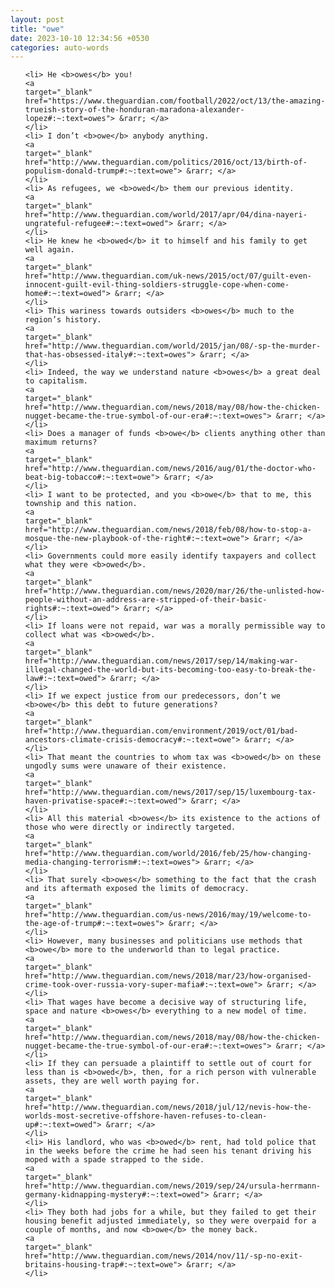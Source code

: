```yaml
---
layout: post
title: "owe"
date: 2023-10-10 12:34:56 +0530
categories: auto-words
---
```

<ol>

    <li> He <b>owes</b> you!
    <a 
    target="_blank" 
    href="https://www.theguardian.com/football/2022/oct/13/the-amazing-trueish-story-of-the-honduran-maradona-alexander-lopez#:~:text=owes"> &rarr; </a>
    </li>
    <li> I don’t <b>owe</b> anybody anything.
    <a 
    target="_blank" 
    href="http://www.theguardian.com/politics/2016/oct/13/birth-of-populism-donald-trump#:~:text=owe"> &rarr; </a>
    </li>
    <li> As refugees, we <b>owed</b> them our previous identity.
    <a 
    target="_blank" 
    href="http://www.theguardian.com/world/2017/apr/04/dina-nayeri-ungrateful-refugee#:~:text=owed"> &rarr; </a>
    </li>
    <li> He knew he <b>owed</b> it to himself and his family to get well again.
    <a 
    target="_blank" 
    href="http://www.theguardian.com/uk-news/2015/oct/07/guilt-even-innocent-guilt-evil-thing-soldiers-struggle-cope-when-come-home#:~:text=owed"> &rarr; </a>
    </li>
    <li> This wariness towards outsiders <b>owes</b> much to the region’s history.
    <a 
    target="_blank" 
    href="http://www.theguardian.com/world/2015/jan/08/-sp-the-murder-that-has-obsessed-italy#:~:text=owes"> &rarr; </a>
    </li>
    <li> Indeed, the way we understand nature <b>owes</b> a great deal to capitalism.
    <a 
    target="_blank" 
    href="http://www.theguardian.com/news/2018/may/08/how-the-chicken-nugget-became-the-true-symbol-of-our-era#:~:text=owes"> &rarr; </a>
    </li>
    <li> Does a manager of funds <b>owe</b> clients anything other than maximum returns?
    <a 
    target="_blank" 
    href="http://www.theguardian.com/news/2016/aug/01/the-doctor-who-beat-big-tobacco#:~:text=owe"> &rarr; </a>
    </li>
    <li> I want to be protected, and you <b>owe</b> that to me, this township and this nation.
    <a 
    target="_blank" 
    href="http://www.theguardian.com/news/2018/feb/08/how-to-stop-a-mosque-the-new-playbook-of-the-right#:~:text=owe"> &rarr; </a>
    </li>
    <li> Governments could more easily identify taxpayers and collect what they were <b>owed</b>.
    <a 
    target="_blank" 
    href="http://www.theguardian.com/news/2020/mar/26/the-unlisted-how-people-without-an-address-are-stripped-of-their-basic-rights#:~:text=owed"> &rarr; </a>
    </li>
    <li> If loans were not repaid, war was a morally permissible way to collect what was <b>owed</b>.
    <a 
    target="_blank" 
    href="http://www.theguardian.com/news/2017/sep/14/making-war-illegal-changed-the-world-but-its-becoming-too-easy-to-break-the-law#:~:text=owed"> &rarr; </a>
    </li>
    <li> If we expect justice from our predecessors, don’t we <b>owe</b> this debt to future generations?
    <a 
    target="_blank" 
    href="http://www.theguardian.com/environment/2019/oct/01/bad-ancestors-climate-crisis-democracy#:~:text=owe"> &rarr; </a>
    </li>
    <li> That meant the countries to whom tax was <b>owed</b> on these ungodly sums were unaware of their existence.
    <a 
    target="_blank" 
    href="http://www.theguardian.com/news/2017/sep/15/luxembourg-tax-haven-privatise-space#:~:text=owed"> &rarr; </a>
    </li>
    <li> All this material <b>owes</b> its existence to the actions of those who were directly or indirectly targeted.
    <a 
    target="_blank" 
    href="http://www.theguardian.com/world/2016/feb/25/how-changing-media-changing-terrorism#:~:text=owes"> &rarr; </a>
    </li>
    <li> That surely <b>owes</b> something to the fact that the crash and its aftermath exposed the limits of democracy.
    <a 
    target="_blank" 
    href="http://www.theguardian.com/us-news/2016/may/19/welcome-to-the-age-of-trump#:~:text=owes"> &rarr; </a>
    </li>
    <li> However, many businesses and politicians use methods that <b>owe</b> more to the underworld than to legal practice.
    <a 
    target="_blank" 
    href="http://www.theguardian.com/news/2018/mar/23/how-organised-crime-took-over-russia-vory-super-mafia#:~:text=owe"> &rarr; </a>
    </li>
    <li> That wages have become a decisive way of structuring life, space and nature <b>owes</b> everything to a new model of time.
    <a 
    target="_blank" 
    href="http://www.theguardian.com/news/2018/may/08/how-the-chicken-nugget-became-the-true-symbol-of-our-era#:~:text=owes"> &rarr; </a>
    </li>
    <li> If they can persuade a plaintiff to settle out of court for less than is <b>owed</b>, then, for a rich person with vulnerable assets, they are well worth paying for.
    <a 
    target="_blank" 
    href="http://www.theguardian.com/news/2018/jul/12/nevis-how-the-worlds-most-secretive-offshore-haven-refuses-to-clean-up#:~:text=owed"> &rarr; </a>
    </li>
    <li> His landlord, who was <b>owed</b> rent, had told police that in the weeks before the crime he had seen his tenant driving his moped with a spade strapped to the side.
    <a 
    target="_blank" 
    href="http://www.theguardian.com/news/2019/sep/24/ursula-herrmann-germany-kidnapping-mystery#:~:text=owed"> &rarr; </a>
    </li>
    <li> They both had jobs for a while, but they failed to get their housing benefit adjusted immediately, so they were overpaid for a couple of months, and now <b>owe</b> the money back.
    <a 
    target="_blank" 
    href="http://www.theguardian.com/news/2014/nov/11/-sp-no-exit-britains-housing-trap#:~:text=owe"> &rarr; </a>
    </li>